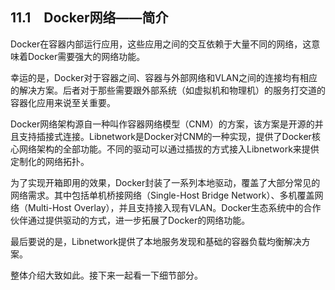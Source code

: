 ## 11.1　Docker网络——简介

Docker在容器内部运行应用，这些应用之间的交互依赖于大量不同的网络，这意味着Docker需要强大的网络功能。

幸运的是，Docker对于容器之间、容器与外部网络和VLAN之间的连接均有相应的解决方案。后者对于那些需要跟外部系统（如虚拟机和物理机）的服务打交道的容器化应用来说至关重要。

Docker网络架构源自一种叫作容器网络模型（CNM）的方案，该方案是开源的并且支持插接式连接。Libnetwork是Docker对CNM的一种实现，提供了Docker核心网络架构的全部功能。不同的驱动可以通过插拔的方式接入Libnetwork来提供定制化的网络拓扑。

为了实现开箱即用的效果，Docker封装了一系列本地驱动，覆盖了大部分常见的网络需求。其中包括单机桥接网络（Single-Host Bridge Network）、多机覆盖网络（Multi-Host Overlay），并且支持接入现有VLAN。Docker生态系统中的合作伙伴通过提供驱动的方式，进一步拓展了Docker的网络功能。

最后要说的是，Libnetwork提供了本地服务发现和基础的容器负载均衡解决方案。

整体介绍大致如此。接下来一起看一下细节部分。

